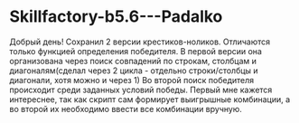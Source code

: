 # Skillfactory-b5.6---Padalko
Добрый день! Сохранил 2 версии крестиков-ноликов. Отличаются только функцией определения победителя. 
В первой версии она организована через поиск совпадений по строкам, столбцам и диагоналям(сделал через 2 цикла - отдельно строки/столбцы и диагонали, хотя можно и через 1)
Во второй поиск победителя происходит среди заданных условий победы. 
Первый мне кажется интереснее, так как скрипт сам формирует выигрышные комбинации, а во второй их необходимо ввести все комбинации вручную.
